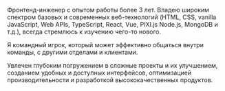 Фронтенд-инженер с опытом работы более 3 лет. Владею широким спектром базовых и современных веб-технологий (HTML, CSS, vanilla JavaScript, Web APIs, TypeScript, React, Vue, PIXI.js Node.js, MongoDB и т.д.), всегда стремлюсь к изучению чего-то нового.

Я командный игрок, который может эффективно общаться внутри команды, с другими отделами и клиентами.

Увлечен глубоким погружением в сложные проекты и их улучшением, созданием удобных и доступных интерфейсов, оптимизацией производительности и разработкой высококачественных продуктов.

